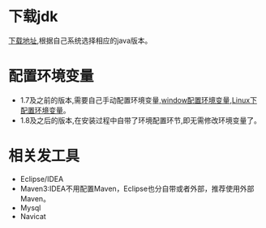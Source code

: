 # 下载jdk
[下载地址](https://www.oracle.com/technetwork/java/javase/downloads/index.html),根据自己系统选择相应的java版本。

# 配置环境变量
* 1.7及之前的版本,需要自己手动配置环境变量,[window配置环境变量](https://jingyan.baidu.com/article/6dad5075d1dc40a123e36ea3.html),[Linux下配置环境变量](https://www.cnblogs.com/mao2080/p/8142693.html)。
* 1.8及之后的版本,在安装过程中自带了环境配置环节,即无需修改环境变量了。

# 相关发工具
* Eclipse/IDEA
* Maven3:IDEA不用配置Maven，Eclipse也分自带或者外部，推荐使用外部Maven。
* Mysql
* Navicat
